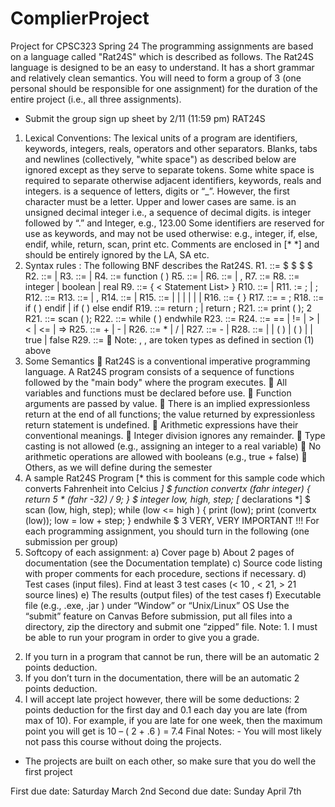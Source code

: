 # ComplierProject
Project for CPSC323
Spring 24
The programming assignments are based on a language called "Rat24S" which is described as
follows. The Rat24S language is designed to be an easy to understand. It has a short grammar and relatively clean
semantics.
You will need to form a group of 3 (one personal should be responsible for one assignment) for the
duration of the entire project (i.e., all three assignments).
- Submit the group sign up sheet by 2/11 (11:59 pm)
RAT24S
1) Lexical Conventions:
The lexical units of a program are identifiers, keywords, integers, reals, operators and other
separators. Blanks, tabs and newlines (collectively, "white space") as described below
are ignored except as they serve to separate tokens.
Some white space is required to separate otherwise adjacent identifiers, keywords, reals and integers.
<Identifier> is a sequence of letters, digits or “_”. However, the first character must be a letter. Upper and lower
cases are same.
<Integer> is an unsigned decimal integer i.e., a sequence of decimal digits.
<Real> is integer followed by “.” and Integer, e.g., 123.00
Some identifiers are reserved for use as keywords, and may not be used otherwise:
e.g., integer, if, else, endif, while, return, scan, print etc.
Comments are enclosed in [* *] and should be entirely ignored by the LA, SA etc.
2) Syntax rules : The following BNF describes the Rat24S.
R1. <Rat24S> ::= $ <Opt Function Definitions> $ <Opt Declaration List> $ <Statement List> $
R2. <Opt Function Definitions> ::= <Function Definitions> | <Empty>
R3. <Function Definitions> ::= <Function> | <Function> <Function Definitions>
R4. <Function> ::= function <Identifier> ( <Opt Parameter List> ) <Opt Declaration List> <Body>
R5. <Opt Parameter List> ::= <Parameter List> | <Empty>
R6. <Parameter List> ::= <Parameter> | <Parameter> , <Parameter List>
R7. <Parameter> ::= <IDs > <Qualifier>
R8. <Qualifier> ::= integer | boolean | real
R9. <Body> ::= { < Statement List> }
R10. <Opt Declaration List> ::= <Declaration List> | <Empty>
R11. <Declaration List> := <Declaration> ; | <Declaration> ; <Declaration List>
R12. <Declaration> ::= <Qualifier > <IDs>
R13. <IDs> ::= <Identifier> | <Identifier>, <IDs>
R14. <Statement List> ::= <Statement> | <Statement> <Statement List>
R15. <Statement> ::= <Compound> | <Assign> | <If> | <Return> | <Print> | <Scan> | <While>
R16. <Compound> ::= { <Statement List> }
R17. <Assign> ::= <Identifier> = <Expression> ;
R18. <If> ::= if ( <Condition> ) <Statement> endif |
if ( <Condition> ) <Statement> else <Statement> endif
R19. <Return> ::= return ; | return <Expression> ;
R21. <Print> ::= print ( <Expression>);
2
R21. <Scan> ::= scan ( <IDs> );
R22. <While> ::= while ( <Condition> ) <Statement> endwhile
R23. <Condition> ::= <Expression> <Relop> <Expression>
R24. <Relop> ::= == | != | > | < | <= | =>
R25. <Expression> ::= <Expression> + <Term> | <Expression> - <Term> | <Term>
R26. <Term> ::= <Term> * <Factor> | <Term> / <Factor> | <Factor>
R27. <Factor> ::= - <Primary> | <Primary>
R28. <Primary> ::= <Identifier> | <Integer> | <Identifier> ( <IDs> ) | ( <Expression> ) |
<Real> | true | false
R29. <Empty> ::= 
Note: <Identifier>, <Integer>, <Real> are token types as defined in section (1) above
3) Some Semantics
 Rat24S is a conventional imperative programming language. A Rat24S program consists of a sequence of
functions followed by the "main body" where the program executes.
 All variables and functions must be declared before use.
 Function arguments are passed by value.
 There is an implied expressionless return at the end of all functions; the value returned by expressionless
return statement is undefined.
 Arithmetic expressions have their conventional meanings.
 Integer division ignores any remainder.
 Type casting is not allowed (e.g., assigning an integer to a real variable)
 No arithmetic operations are allowed with booleans (e.g., true + false)
 Others, as we will define during the semester
4) A sample Rat24S Program
[* this is comment for this sample code which
converts Fahrenheit into Celcius *]
$
function convertx (fahr integer)
{
return 5 * (fahr -32) / 9;
}
$
integer low, high, step; [* declarations *]
$
scan (low, high, step);
while (low <= high )
{ print (low);
print (convertx (low));
low = low + step;
}
endwhile
$
3
VERY, VERY IMPORTANT !!!
For each programming assignment, you should turn in the following
(one submission per group)
1) Softcopy of each assignment:
a) Cover page
b) About 2 pages of documentation (see the Documentation template)
c) Source code listing with proper comments for each procedure, sections if
necessary.
d) Test cases (input files). Find at least 3 test cases (< 10 , < 21, > 21 source lines)
e) The results (output files) of the test cases
f) Executable file (e.g., .exe, .jar ) under “Window” or “Unix/Linux” OS
Use the “submit” feature on Canvas
Before submission, put all files into a directory, zip the directory and submit one “zipped” file.
Note: 1. I must be able to run your program in order to give you a grade.
2. If you turn in a program that cannot be run, there will be an automatic 2 points
deduction.
3. If you don’t turn in the documentation, there will be an automatic 2 points
deduction.
4. I will accept late project however, there will be some deductions:
2 points deduction for the first day and 0.1 each day you are late
(from max of 10). For example, if you are late for one week, then the
maximum point you will get is 10 – ( 2 + .6 ) = 7.4
Final Notes: - You will most likely not pass this course without doing the projects.
- The projects are built on each other,
so make sure that you do well the first project

First due date: Saturday March 2nd
Second due date: Sunday April 7th
